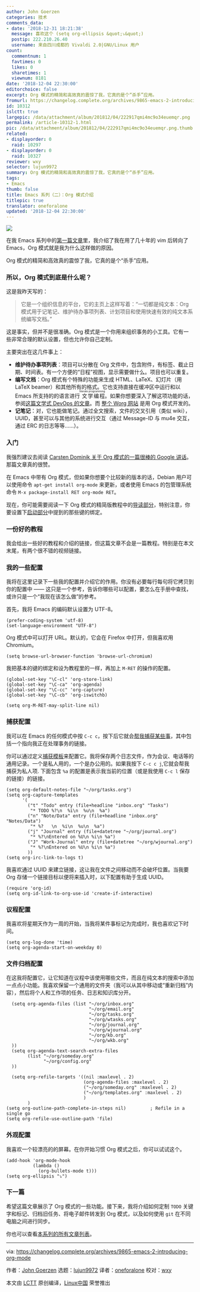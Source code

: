 ```yaml
---
author: John Goerzen
categories: 技术
comments_data:
- date: '2018-12-31 18:21:38'
  message: 喜欢这个 (setq org-ellipsis &quot;⤵&quot;)
  postip: 222.210.26.40
  username: 来自四川成都的 Vivaldi 2.0|GNU/Linux 用户
count:
  commentnum: 1
  favtimes: 0
  likes: 0
  sharetimes: 1
  viewnum: 8181
date: '2018-12-04 22:30:00'
editorchoice: false
excerpt: Org 模式的精简和高效真的震惊了我，它真的是个“杀手”应用。
fromurl: https://changelog.complete.org/archives/9865-emacs-2-introducing-org-mode
id: 10312
islctt: true
largepic: /data/attachment/album/201812/04/222917qmi4mc9o34euemqr.png
permalink: /article-10312-1.html
pic: /data/attachment/album/201812/04/222917qmi4mc9o34euemqr.png.thumb.jpg
related:
- displayorder: 0
  raid: 10297
- displayorder: 0
  raid: 10327
reviewer: wxy
selector: lujun9972
summary: Org 模式的精简和高效真的震惊了我，它真的是个“杀手”应用。
tags:
- Emacs
thumb: false
title: Emacs 系列（二）：Org 模式介绍
titlepic: true
translator: oneforalone
updated: '2018-12-04 22:30:00'
---
```


![](/data/attachment/album/201812/04/222917qmi4mc9o34euemqr.png)


在我 Emacs 系列中的[第一篇文章](/article-10297-1.html)里，我介绍了我在用了几十年的 vim 后转向了 Emacs，Org 模式就是我为什么这样做的原因。


Org 模式的精简和高效真的震惊了我，它真的是个“杀手”应用。


### 所以，Org 模式到底是什么呢？


这是我昨天写的：



> 
> 它是一个组织信息的平台，它的主页上这样写着：“一切都是纯文本：Org 模式用于记笔记、维护待办事项列表、计划项目和使用快速有效的纯文本系统编写文档。”
> 
> 
> 


这是事实，但并不是很准确。Org 模式是一个你用来组织事务的小工具。它有一些非常合理的默认设置，但也允许你自己定制。


主要突出在这几件事上：


* **维护待办事项列表**：项目可以分散在 Org 文件中，包含附件，有标签、截止日期、时间表。有一个方便的“日程”视图，显示需要做什么。项目也可以重复。
* **编写文档**：Org 模式有个特殊的功能来生成 HTML、LaTeX、幻灯片（用 LaTeX beamer）和其他所有的格式。它也支持直接在缓冲区中运行和以 Emacs 所支持的的语言进行<ruby> 文学编程 <rt>  literate programming </rt></ruby>。如果你想要深入了解这项功能的话，参阅[这篇文学式 DevOps 的文章](http://www.howardism.org/Technical/Emacs/literate-devops.html)。而 [整个 Worg 网站](https://orgmode.org/worg/) 是用 Org 模式开发的。
* **记笔记**：对，它也能做笔记。通过全文搜索，文件的交叉引用（类似 wiki），UUID，甚至可以与其他的系统进行交互（通过 Message-ID 与 mu4e 交互，通过 ERC 的日志等等……）。


### 入门


我强烈建议去阅读 [Carsten Dominik 关于 Org 模式的一篇很棒的 Google 讲话](https://www.youtube.com/watch?v=oJTwQvgfgMM)。那篇文章真的很赞。


在 Emacs 中带有 Org 模式，但如果你想要个比较新的版本的话，Debian 用户可以使用命令 `apt-get install org-mode` 来更新，或者使用 Emacs 的包管理系统命令 `M-x package-install RET org-mode RET`。


现在，你可能需要阅读一下 Org 模式的精简版教程中的[导读部分](https://orgmode.org/guide/Introduction.html#Introduction)，特别注意，你要设置下[启动部分](https://orgmode.org/guide/Activation.html#Activation)中提到的那些键的绑定。


### 一份好的教程


我会给出一些好的教程和介绍的链接，但这篇文章不会是一篇教程。特别是在本文末尾，有两个很不错的视频链接。


### 我的一些配置


我将在这里记录下一些我的配置并介绍它的作用。你没有必要每行每句将它拷贝到你的配置中 —— 这只是一个参考，告诉你哪些可以配置，要怎么在手册中查找，或许只是一个“我现在该怎么做”的参考。


首先，我将 Emacs 的编码默认设置为 UTF-8。



```
(prefer-coding-system 'utf-8) 
(set-language-environment "UTF-8")
```

Org 模式中可以打开 URL。默认的，它会在 Firefox 中打开，但我喜欢用 Chromium。



```
(setq browse-url-browser-function 'browse-url-chromium)
```

我把基本的键的绑定和设为教程里的一样，再加上 `M-RET` 的操作的配置。



```
(global-set-key "\C-cl" 'org-store-link)
(global-set-key "\C-ca" 'org-agenda)
(global-set-key "\C-cc" 'org-capture)
(global-set-key "\C-cb" 'org-iswitchb)

(setq org-M-RET-may-split-line nil)
```

### 捕获配置


我可以在 Emacs 的任何模式中按 `C-c c`，按下后它就会[帮我捕获某些事](https://orgmode.org/guide/Capture.html#Capture)，其中包括一个指向我正在处理事务的链接。


你可以通过定义[捕获模板](https://orgmode.org/guide/Capture-templates.html#Capture-templates)来配置它。我将保存两个日志文件，作为会议、电话等的通用记录。一个是私人用的，一个是办公用的。如果我按下 `C-c c j`,它就会帮我捕获为私人项. 下面包含 `%a` 的配置是表示我当前的位置（或是我使用 `C-c l` 保存的链接）的链接。



```
(setq org-default-notes-file "~/org/tasks.org")
(setq org-capture-templates
      '(
        ("t" "Todo" entry (file+headline "inbox.org" "Tasks")
         "* TODO %?\n  %i\n  %u\n  %a")
        ("n" "Note/Data" entry (file+headline "inbox.org" "Notes/Data")
         "* %?   \n  %i\n  %u\n  %a")
        ("j" "Journal" entry (file+datetree "~/org/journal.org")
         "* %?\nEntered on %U\n %i\n %a")
        ("J" "Work-Journal" entry (file+datetree "~/org/wjournal.org")
         "* %?\nEntered on %U\n %i\n %a")
        ))
(setq org-irc-link-to-logs t)
```

我喜欢通过 UUID 来建立链接，这让我在文件之间移动而不会破坏位置。当我要 Org 存储一个链接目标以便将来插入时，以下配置有助于生成 UUID。



```
(require 'org-id)
(setq org-id-link-to-org-use-id 'create-if-interactive)
```

### 议程配置


我喜欢将星期天作为一周的开始，当我将某件事标记为完成时，我也喜欢记下时间。



```
(setq org-log-done 'time)
(setq org-agenda-start-on-weekday 0)
```

### 文件归档配置


在这我将配置它，让它知道在议程中该使用哪些文件，而且在纯文本的搜索中添加一点点小功能。我喜欢保留一个通用的文件夹（我可以从其中移动或“重新归档”内容），然后将个人和工作项的任务、日志和知识库分开。



```
  (setq org-agenda-files (list "~/org/inbox.org"
                               "~/org/email.org"
                               "~/org/tasks.org"
                               "~/org/wtasks.org"
                               "~/org/journal.org"
                               "~/org/wjournal.org"
                               "~/org/kb.org"
                               "~/org/wkb.org"
  ))
  (setq org-agenda-text-search-extra-files
        (list "~/org/someday.org"
              "~/org/config.org"
  ))

  (setq org-refile-targets '((nil :maxlevel . 2)
                             (org-agenda-files :maxlevel . 2)
                             ("~/org/someday.org" :maxlevel . 2)
                             ("~/org/templates.org" :maxlevel . 2)
                             )
        )
(setq org-outline-path-complete-in-steps nil)         ; Refile in a single go
(setq org-refile-use-outline-path 'file)
```

### 外观配置


我喜欢一个较漂亮的的屏幕。在你开始习惯 Org 模式之后，你可以试试这个。



```
(add-hook 'org-mode-hook
          (lambda ()
            (org-bullets-mode t)))
(setq org-ellipsis "⤵")
```

### 下一篇


希望这篇文章展示了 Org 模式的一些功能。接下来，我将介绍如何定制 `TODO` 关键字和标记、归档旧任务、将电子邮件转发到 Org 模式，以及如何使用 `git` 在不同电脑之间进行同步。


你也可以查看[本系列的所有文章列表](https://changelog.complete.org/archives/tag/emacs2018)。




---


via: <https://changelog.complete.org/archives/9865-emacs-2-introducing-org-mode>


作者：[John Goerzen](http://changelog.complete.org/archives/author/jgoerzen) 选题：[lujun9972](https://github.com/lujun9972) 译者：[oneforalone](https://github.com/oneforalone) 校对：[wxy](https://github.com/wxy)


本文由 [LCTT](https://github.com/LCTT/TranslateProject) 原创编译，[Linux中国](https://linux.cn/) 荣誉推出